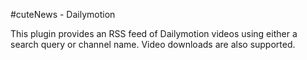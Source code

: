 #cuteNews - Dailymotion

This plugin provides an RSS feed of Dailymotion videos using either a search query or channel name. Video downloads are also supported.
